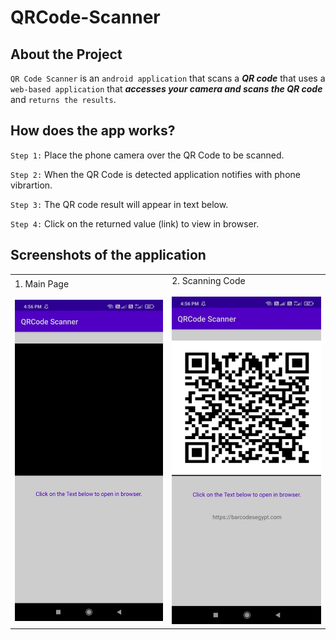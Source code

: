# QRCode-Scanner

## About the Project 

`QR Code Scanner` is an `android application` that scans a **_QR code_** that uses a `web-based application` that **_accesses your camera and scans the QR code_** and `returns the results`.

## How does the app works?

`Step 1:`  Place the phone camera over the QR Code to be scanned.

`Step 2:`  When the QR Code is detected application notifies with phone vibrartion.

`Step 3:`  The QR code result will appear in text below.
 
`Step 4:`  Click on the returned value (link) to view in browser.

## Screenshots of the application

<table>
        <tr> 
         <td>1. Main Page </br></br> <img src = "screenshots/first_page.jpeg"  width="250"></td>
         <td>2. Scanning Code </br></br><img src = "screenshots/scan_code.jpeg"  width="250"></td>
        </tr>
 </table>
 
 

